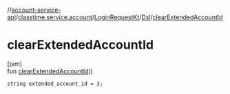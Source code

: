//[account-service-api](../../../../index.md)/[classtime.service.account](../../index.md)/[LoginRequestKt](../index.md)/[Dsl](index.md)/[clearExtendedAccountId](clear-extended-account-id.md)

# clearExtendedAccountId

[jvm]\
fun [clearExtendedAccountId](clear-extended-account-id.md)()

<code>string extended_account_id = 3;</code>
